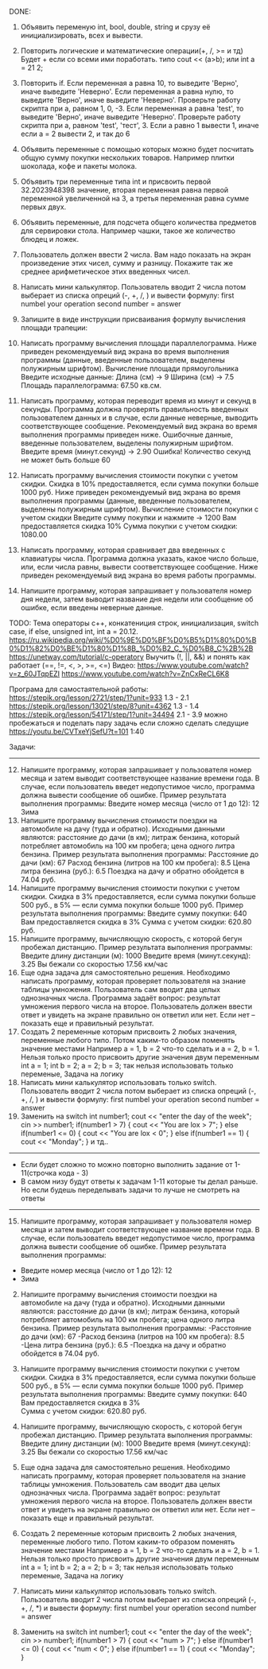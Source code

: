
 DONE:
1. Объявить переменую int, bool, double, string и срузу её инициализировать, всех и вывести.
2. Повторить логические и математические операции(+, /, >= и тд) Будет + если со всеми ими поработать. типо cout << (a>b); или int a = 21  2;
3. Повторить if.
   Если переменная a равна 10, то выведите 'Верно', иначе выведите 'Неверно'.
   Если переменная a равна нулю, то выведите 'Верно', иначе выведите 'Неверно'. Проверьте работу скрипта при a, равном 1, 0, -3.
   Если переменная a равна 'test', то выведите 'Верно', иначе выведите 'Неверно'. Проверьте работу скрипта при a, равном 'test', 'тест', 3.
   Если а равно 1 вывести 1, иначе если а = 2 вывести 2, и так до 6
 
1. Объявить переменные с помощью которых можно будет посчитать общую сумму покупки нескольких товаров. Например плитки шоколада, кофе и пакеты молока.
2. Объявить три переменные типа int и присвоить первой  32.2023948398 значение, вторая переменная равна первой переменной увеличенной на 3, а третья переменная равна сумме первых двух.
3. Объявить переменные, для подсчета общего количества предметов для сервировки стола. Например чашки, такое же количество блюдец и ложек.
4. Пользователь должен ввести 2 числа. Вам надо показать на экран произведение этих чисел, сумму и разницу.  Покажите так же среднее арифметическое этих введенных чисел.
5. Написать мини калькулятор. Пользователь вводит 2 числа потом выберает из списка опреций (-, +, /, ) и вывести формулу: first numbel your operation second number = answer
6. Запишите в виде инструкции присваивания формулу вычисления площади трапеции:
7. Написать программу вычисления площади параллелограмма. Ниже приведен рекомендуемый вид экрана во время выполнения программы
      (данные, введенные пользователем, выделены полужирным шрифтом).
      Вычисление площади прямоугольника
      Введите исходные данные:
      Длина (см) -> 9
      Ширина (см) -> 7.5
      Площадь параллелограмма: 67.50 кв.см.
8. Написать программу, которая переводит время из минут и секунд в секунды. Программа должна проверять правильность введенных пользователем данных и в случае, если данные неверные, выводить соответствующее сообщение. Рекомендуемый вид экрана во время выполнения программы приведен ниже. Ошибочные данные, введенные пользователем, выделены полужирным шрифтом.
      Введите время (минут.секунд) -> 2.90
      Ошибка! Количество секунд не может быть больше 60
9. Написать программу вычисления стоимости покупки с учетом скидки. Скидка в 10% предоставляется, если сумма покупки больше 1000 руб. Ниже приведен рекомендуемый вид экрана во время       выполнения программы (данные, введенные пользователем, выделены полужирным шрифтом).
      Вычисление стоимости покупки с учетом скидки
      Введите сумму покупки и нажмите -> 1200
      Вам предоставляется скидка 10%
      Сумма покупки с учетом скидки: 1080.00
10. Написать программу, которая сравнивает два введенных с клавиатуры числа.
       Программа должна указать, какое число больше, или, если числа равны, вывести соответствующее сообщение. Ниже приведен рекомендуемый вид экрана во время работы программы.
11. Напишите программу, которая запрашивает у пользователя номер дня недели, затем выводит название дня недели или сообщение об ошибке, если введены неверные данные.
 
  TODO:
  Тема операторы с++, конкатениция строк, инициализация, switch case, if else, unsigned int, int a = 20.12.
  https://ru.wikipedia.org/wiki/%D0%9E%D0%BF%D0%B5%D1%80%D0%B0%D1%82%D0%BE%D1%80%D1%8B_%D0%B2_C_%D0%B8_C%2B%2B
  https://unetway.com/tutorial/c-operatory
  Выучить (!, ||, &&) и понять как работает (==, !=, <, >, >=, <=)
  Видео:
  https://www.youtube.com/watch?v=z_60JTqpEZI
  https://www.youtube.com/watch?v=ZnCxReCL6K8
 
  Програма для самостаятельной работы:
  https://stepik.org/lesson/2721/step/1?unit=933  1.3 - 2.1
  https://stepik.org/lesson/13021/step/8?unit=4362 1.3  - 1.4
  https://stepik.org/lesson/54171/step/1?unit=34494 2.1 - 3.9 можно пробежаться и поделать пару задачь если сложно сделать следущие
  https://youtu.be/CVTxeYjSefU?t=101 1:40

 Задачи:                             
 ************************************************************************************************************************************
12. Напишите программу, которая запрашивает у пользователя номер месяца и затем выводит соответствующее название времени года.
    В случае, если пользователь введет недопустимое число, программа должна вывести сообщение об ошибке.
    Пример результата выполнения программы:
    Введите номер месяца (число от 1 до 12): 12
    Зима
13. Напишите программу вычисления стоимости поездки на автомобиле на дачу (туда и обратно). Исходными данными являются:
    расстояние до дачи (в км);
    литраж бензина, который потребляет автомобиль на 100 км пробега;
    цена одного литра бензина.
    Пример результата выполнения программы:
    Расстояние до дачи (км): 67
    Расход бензина (литров на 100 км пробега): 8.5
    Цена литра бензина (руб.): 6.5
    Поездка на дачу и обратно обойдется в 74.04 руб.
14. Напишите программу вычисления стоимости покупки с учетом скидки. Скидка в 3% предоставляется, если сумма покупки больше 500 руб., в 5% — если сумма покупки больше 1000 руб.
    Пример результата выполнения программы:
    Введите сумму покупки: 640
    Вам предоставляется скидка в 3%
    Сумма с учетом скидки: 620.80 руб.
15. Напишите программу, вычисляющую скорость, с которой бегун пробежал дистанцию.
    Пример результата выполнения программы:
    Введите длину дистанции (м): 1000
    Введите время (минут.секунд): 3.25
    Вы бежали со скоростью 17.56 км/час
16. Еще одна задача для самостоятельно решения.  Необходимо написать программу, которая проверяет пользователя на знание таблицы умножения.
    Пользователь сам вводит два целых однозначных числа.
    Программа задаёт вопрос: результат умножения первого числа на второе.
    Пользователь должен ввести ответ и увидеть на экране правильно он ответил или нет. Если нет  – показать еще и правильный результат.
17. Создать 2 переменные которым присвоить 2 любых значения, переменные любого типо. Потом каким-то образом поменять значение местами
    Например a = 1, b = 2 что-то сделать и a = 2, b = 1. Нельзя только просто присвоить другие значения двум переменным
    int a = 1; int b = 2; a = 2; b = 3; так нельзя
    использовать только переменые, Задача на логику
18. Написать мини калькулятор использовать только switch.
    Пользователь вводит 2 числа потом выберает из списка опреций (-, +, /, )
    и вывести формулу: first numbel your operation second number = answer
14. Заменить на switch
    int number1;
    cout << "enter the day of the week";
    cin >> number1;
    if(number1 > 7)
    {
         cout << "You are lox > 7";
    }
    else if(number1 <= 0)
    {
        cout << "You are lox < 0";
    }
    else if(number1 == 1)
    {
        cout << "Monday";
    } и тд..
 
 
 
 *******************************************************************************************************************************
 * Если будет сложно то можно повторно выполнить задание от 1-11(строчка кода - 3)
 * В самом низу будут ответы к задачам 1-11 которые ты делал раньше. Но если будешь переделывать задачи то лучше не смотреть на ответы
 * *******************************************************************************************************************************

15. Напишите программу, которая запрашивает у пользователя номер месяца и затем выводит соответствующее название времени года.
    В случае, если пользователь введет недопустимое число, программа должна вывести сообщение об ошибке.
    Пример результата выполнения программы:
  - Введите номер месяца (число от 1 до 12): 12
  - Зима
2.  Напишите программу вычисления стоимости поездки на автомобиле на дачу (туда и обратно). Исходными данными являются:
    расстояние до дачи (в км);
    литраж бензина, который потребляет автомобиль на 100 км пробега;
    цена одного литра бензина.
    Пример результата выполнения программы:
    -Расстояние до дачи (км): 67
    -Расход бензина (литров на 100 км пробега): 8.5
    -Цена литра бензина (руб.): 6.5
    -Поездка на дачу и обратно обойдется в 74.04 руб.
3.  Напишите программу вычисления стоимости покупки с учетом скидки. Скидка в 3% предоставляется, если сумма покупки больше 500 руб., в 5% — если сумма покупки больше 1000 руб.
    Пример результата выполнения программы:
    Введите сумму покупки: 640
    Вам предоставляется скидка в 3%         
    Сумма с учетом скидки: 620.80 руб.
4.  Напишите программу, вычисляющую скорость, с которой бегун пробежал дистанцию.
    Пример результата выполнения программы:
    Введите длину дистанции (м): 1000
    Введите время (минут.секунд): 3.25
    Вы бежали со скоростью 17.56 км/час
  
5.   Еще одна задача для самостоятельно решения.  Необходимо написать программу, которая проверяет пользователя на знание таблицы умножения.
     Пользователь сам вводит два целых однозначных числа.
     Программа задаёт вопрос: результат умножения первого числа на второе.
     Пользователь должен ввести ответ и увидеть на экране правильно он ответил или нет. Если нет  – показать еще и правильный результат.
6.   Создать 2 переменные которым присвоить 2 любых значения, переменные любого типо. Потом каким-то образом поменять значение местами
     Например a = 1, b = 2 что-то сделать и a = 2, b = 1. Нельзя только просто присвоить другие значения двум переменным
     int a = 1; int b = 2; a = 2; b = 3; так нельзя
     использовать только переменые, Задача на логику
7.   Написать мини калькулятор использовать только switch.
     Пользователь вводит 2 числа потом выберает из списка опреций (-, +, /, *)
     и вывести формулу: first numbel your operation second number = answer
8.   Заменить на switch
    int number1;
    cout << "enter the day of the week";
    cin >> number1;
    if(number1 > 7)
    {
       cout << "num > 7";
    }
    else if(number1 <= 0)
    {
        cout << "num < 0";
    }
    else if(number1 == 1)
    {
        cout << "Monday";
    } 
